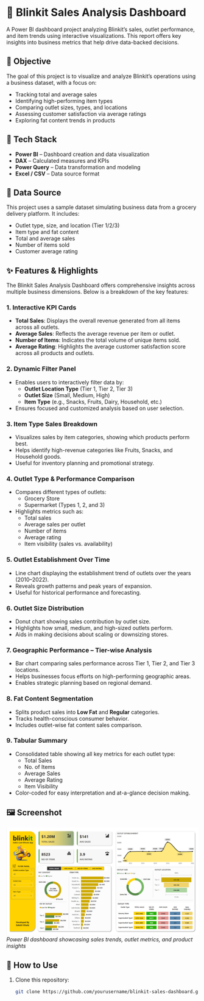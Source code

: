 # 🛒 Blinkit Sales Analysis Dashboard

A Power BI dashboard project analyzing Blinkit’s sales, outlet performance, and item trends using interactive visualizations. This report offers key insights into business metrics that help drive data-backed decisions.


## 📌 Objective

The goal of this project is to visualize and analyze Blinkit’s operations using a business dataset, with a focus on:

- Tracking total and average sales
- Identifying high-performing item types
- Comparing outlet sizes, types, and locations
- Assessing customer satisfaction via average ratings
- Exploring fat content trends in products


## 🧰 Tech Stack

- **Power BI** – Dashboard creation and data visualization
- **DAX** – Calculated measures and KPIs
- **Power Query** – Data transformation and modeling
- **Excel / CSV** – Data source format


## 📂 Data Source

This project uses a sample dataset simulating business data from a grocery delivery platform. It includes:

- Outlet type, size, and location (Tier 1/2/3)
- Item type and fat content
- Total and average sales
- Number of items sold
- Customer average rating


## ✨ Features & Highlights

The Blinkit Sales Analysis Dashboard offers comprehensive insights across multiple business dimensions. Below is a breakdown of the key features:

###  1. **Interactive KPI Cards**
- **Total Sales**: Displays the overall revenue generated from all items across all outlets.
- **Average Sales**: Reflects the average revenue per item or outlet.
- **Number of Items**: Indicates the total volume of unique items sold.
- **Average Rating**: Highlights the average customer satisfaction score across all products and outlets.


###  2. **Dynamic Filter Panel**
- Enables users to interactively filter data by:
  - **Outlet Location Type** (Tier 1, Tier 2, Tier 3)
  - **Outlet Size** (Small, Medium, High)
  - **Item Type** (e.g., Snacks, Fruits, Dairy, Household, etc.)
- Ensures focused and customized analysis based on user selection.


###  3. **Item Type Sales Breakdown**
- Visualizes sales by item categories, showing which products perform best.
- Helps identify high-revenue categories like Fruits, Snacks, and Household goods.
- Useful for inventory planning and promotional strategy.


###  4. **Outlet Type & Performance Comparison**
- Compares different types of outlets:
  - Grocery Store
  - Supermarket (Types 1, 2, and 3)
- Highlights metrics such as:
  - Total sales
  - Average sales per outlet
  - Number of items
  - Average rating
  - Item visibility (sales vs. availability)


###  5. **Outlet Establishment Over Time**
- Line chart displaying the establishment trend of outlets over the years (2010–2022).
- Reveals growth patterns and peak years of expansion.
- Useful for historical performance and forecasting.


###  6. **Outlet Size Distribution**
- Donut chart showing sales contribution by outlet size.
- Highlights how small, medium, and high-sized outlets perform.
- Aids in making decisions about scaling or downsizing stores.


###  7. **Geographic Performance – Tier-wise Analysis**
- Bar chart comparing sales performance across Tier 1, Tier 2, and Tier 3 locations.
- Helps businesses focus efforts on high-performing geographic areas.
- Enables strategic planning based on regional demand.


###  8. **Fat Content Segmentation**
- Splits product sales into **Low Fat** and **Regular** categories.
- Tracks health-conscious consumer behavior.
- Includes outlet-wise fat content sales comparison.


###  9. **Tabular Summary**
- Consolidated table showing all key metrics for each outlet type:
  - Total Sales
  - No. of Items
  - Average Sales
  - Average Rating
  - Item Visibility
- Color-coded for easy interpretation and at-a-glance decision making.



## 🖼️ Screenshot

![Blinkit Dashboard](https://github.com/SakshiGhate/Blinkit-Sales-Analysis-Dashboard/blob/main/Blinkit%20QuickCommerce%20Performance%20Dashoard.png)  
*Power BI dashboard showcasing sales trends, outlet metrics, and product insights*


## 🚀 How to Use

1. Clone this repository:
   ```bash
   git clone https://github.com/yourusername/blinkit-sales-dashboard.git
